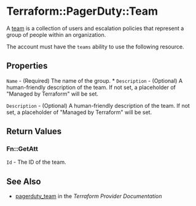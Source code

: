 # Terraform::PagerDuty::Team

A [team](https://v2.developer.pagerduty.com/v2/page/api-reference#!/Teams/get_teams) is a collection of users and escalation policies that represent a group of people within an organization.

The account must have the `teams` ability to use the following resource.

## Properties

`Name` - (Required) The name of the group. * `Description` - (Optional) A human-friendly description of the team. If not set, a placeholder of "Managed by Terraform" will be set.

`Description` - (Optional) A human-friendly description of the team. If not set, a placeholder of "Managed by Terraform" will be set.


## Return Values

### Fn::GetAtt

`Id` - The ID of the team.

## See Also

* [pagerduty_team](https://www.terraform.io/docs/providers/pagerduty/r/team.html) in the _Terraform Provider Documentation_